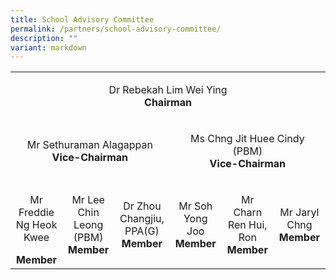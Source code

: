 ```yaml
---
title: School Advisory Committee
permalink: /partners/school-advisory-committee/
description: ""
variant: markdown
---
```

<table>
<tbody>
<tr>
<td width="623" colspan="6">
<p style="text-align: center;">Dr Rebekah Lim Wei Ying <br><strong>Chairman</strong></p>
</td>
</tr>
<tr>
<td width="312" colspan="3">
<p style="text-align: center;">Mr Sethuraman Alagappan <br><strong>Vice-Chairman</strong></p>
</td>
<td width="312" colspan="3">
<p style="text-align: center;">Ms Chng Jit Huee Cindy <br>(PBM) <br><strong>Vice-Chairman</strong></p>
</td>
</tr>
<tr>
<td width="104" style="text-align: center;">
<p>Mr Freddie Ng Heok Kwee</p>
<strong>Member</strong>
</td>
<td width="104" style="text-align: center;">
<p>Mr Lee Chin Leong (PBM) <br><strong>Member</strong></p>
</td>
<td width="104" style="text-align: center;">
<p>Dr Zhou Changjiu, PPA(G) <br><strong>Member</strong></p>
</td>
<td width="104" style="text-align: center;">
<p>Mr Soh Yong Joo <br><strong>Member</strong></p>
</td>
<td width="104" style="text-align: center;">
<p>Mr Charn Ren Hui, Ron<br><strong>Member</strong></p>
</td>
<td width="104" style="text-align: center;">
<p>Mr Jaryl Chng<br><strong>Member</strong></p>
</td>
</tr>
</tbody>
</table>